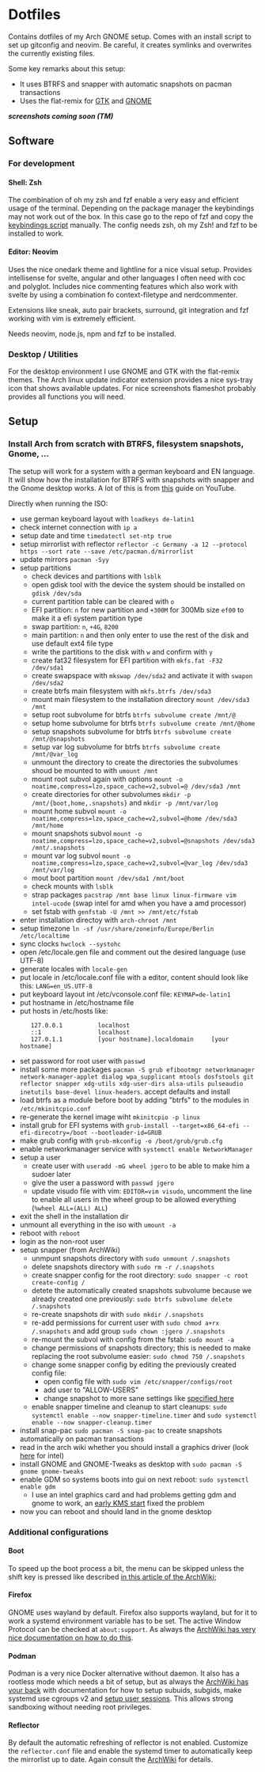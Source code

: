 # Dotfiles

Contains dotfiles of my Arch GNOME setup. Comes with an install script to set up gitconfig and neovim. Be careful, it creates symlinks and overwrites the currently existing files.

Some key remarks about this setup:
- It uses BTRFS and snapper with automatic snapshots on pacman transactions
- Uses the flat-remix for [GTK](https://github.com/daniruiz/Flat-Remix-GTK) and [GNOME](https://github.com/daniruiz/flat-remix-gnome)

___screenshots coming soon (TM)___

## Software

### For development

#### Shell: Zsh

The combination of oh my zsh and fzf enable a very easy and efficient usage of the terminal. Depending on the package manager the keybindings may not work out of the box. In this case go to the repo of fzf and copy the [keybindings script](https://github.com/junegunn/fzf/blob/master/shell/key-bindings.zsh) manually. The config needs zsh, oh my Zsh! and fzf to be installed to work.

#### Editor: Neovim

Uses the nice onedark theme and lightline for a nice visual setup. Provides intellisense for svelte, angular and other languages I often need with coc and polyglot. Includes nice commenting features which also work with svelte by using a combination fo context-filetype and nerdcommenter.

Extensions like sneak, auto pair brackets, surround, git integration and fzf working with vim is extremely efficient.

Needs neovim, node.js, npm and fzf to be installed.

### Desktop / Utilities

For the desktop environment I use GNOME and GTK with the flat-remix themes. The Arch linux update indicator extension provides a nice sys-tray icon that shows available updates. For nice screenshots flameshot probably provides all functions you will need.

## Setup

### Install Arch from scratch with BTRFS, filesystem snapshots, Gnome, ...

The setup will work for a system with a german keyboard and EN language. It will show how the installation for BTRFS with snapshots with snapper and the Gnome desktop works. A lot of this is from [this](https://youtu.be/Xynotc9BKe8) guide on YouTube.

Directly when running the ISO:

- use german keyboard layout with `loadkeys de-latin1`
- check internet connection with `ip a`
- setup date and time `timedatectl set-ntp true`
- setup mirrorlist with reflector `reflector -c Germany -a 12 --protocol https --sort rate --save /etc/pacman.d/mirrorlist`
- update mirrors `pacman -Syy`
- setup partitions
    - check devices and partitions with `lsblk`
    - open gdisk tool with the device the system should be installed on `gdisk /dev/sda`
    - current partition table can be cleared with `o`
    - EFI partition: `n` for new partition and `+300M` for 300Mb size `ef00` to make it a efi system partition type
    - swap partition: `n`, `+4G`, `8200`
    - main partition: `n` and then only enter to use the rest of the disk and use default ext4 file type
    - write the partitions to the disk with `w` and confirm with `y`
    - create fat32 filesystem for EFI partition with `mkfs.fat -F32 /dev/sda1`
    - create swapspace with `mkswap /dev/sda2` and activate it with `swapon /dev/sda2`
    - create btrfs main filesystem with `mkfs.btrfs /dev/sda3`
    - mount main filesystem to the installation directory `mount /dev/sda3 /mnt`
    - setup root subvolume for btrfs `btrfs subvolume create /mnt/@`
    - setup home subvolume for btrfs `btrfs subvolume create /mnt/@home`
    - setup snapshots subvolume for btrfs `btrfs subvolume create /mnt/@snapshots`
    - setup var log subvolume for btrfs `btrfs subvolume create /mnt/@var_log`
    - unmount the directory to create the directories the subvolumes shoud be mounted to with `umount /mnt`
    - mount root subvol again with options `mount -o noatime,compress=lzo,space_cache=v2,subvol=@ /dev/sda3 /mnt`
    - create directories for other subvolumes `mkdir -p /mnt/{boot,home,.snapshots}` and `mkdir -p /mnt/var/log`
    - mount home subvol `mount -o noatime,compress=lzo,space_cache=v2,subvol=@home /dev/sda3 /mnt/home`
    - mount snapshots subvol `mount -o noatime,compress=lzo,space_cache=v2,subvol=@snapshots /dev/sda3 /mnt/.snapshots`
    - mount var log subvol `mount -o noatime,compress=lzo,space_cache=v2,subvol=@var_log /dev/sda3 /mnt/var/log`
    - mout boot partition `mount /dev/sda1 /mnt/boot`
    - check mounts with `lsblk`
    - strap packages `pacstrap /mnt base linux linux-firmware vim intel-ucode` (swap intel for amd when you have a amd processor)
    - set fstab with `genfstab -U /mnt >> /mnt/etc/fstab`
- enter installation directoy with `arch-chroot /mnt`
- setup timezone `ln -sf /usr/share/zoneinfo/Europe/Berlin /etc/localtime`
- sync clocks `hwclock --systohc`
- open /etc/locale.gen file and comment out the desired language (use UTF-8)
- generate locales with `locale-gen`
- put locale in /etc/locale.conf file with a editor, content should look like this: `LANG=en_US.UTF-8`
- put keyboard layout int /etc/vconsole.conf file: `KEYMAP=de-latin1`
- put hostname in /etc/hostname file
- put hosts in /etc/hosts like:
    ```
       127.0.0.1          localhost
       ::1                localhost
       127.0.1.1          [your hostname].localdomain     [your hostname]
    ```
- set password for root user with `passwd`
- install some more packages `pacman -S grub efibootmgr networkmanager network-manager-applet dialog wpa_supplicant mtools dosfstools git reflector snapper xdg-utils xdg-user-dirs alsa-utils pulseaudio inetutils base-devel linux-headers`. accept defaults and install
- load btrfs as a module before boot by adding "btrfs" to the modules in `/etc/mkinitcpio.conf`
- re-generate the kernel image wiht `mkinitcpio -p linux`
- install grub for EFI systems with `grub-install --target=x86_64-efi --efi-direcotry=/boot --bootloader-id=GRUB`
- make grub config with `grub-mkconfig -o /boot/grub/grub.cfg`
- enable networkmanager service with `systemctl enable NetworkManager`
- setup a user
  - create user with `useradd -mG wheel jgero` to be able to make him a sudoer later
  - give the user a password with `passwd jgero`
  - update visudo file with vim: `EDITOR=vim visudo`, uncomment the line to enable all users in the wheel group to be allowed everything (`%wheel ALL=(ALL) ALL`)
- exit the shell in the installation dir
- unmount all everything in the iso with `umount -a`
- reboot with `reboot`
- login as the non-root user
- setup snapper (from ArchWiki)
  - unmpunt snapshots directory with `sudo unmount /.snapshots`
  - delete snapshots directory with `sudo rm -r /.snapshots`
  - create snapper config for the root directory: `sudo snapper -c root create-config /`
  - detete the automatically created snapshots subvolume because we already created one previously: `sudo btrfs subvolume delete /.snapshots`
  - re-create snapshots dir with `sudo mkdir /.snapshots`
  - re-add permissions for current user with `sudo chmod a+rx /.snapshots` and add group `sudo chown :jgero /.snapshots`
  - re-mount the subvol with config from the fstab: `sudo mount -a`
  - change permissions of snapshots directory; this is needed to make replacing the root subvolume easier: `sudo chmod 750 /.snapshots`
  - change some snapper config by editing the previously created config file:
    - open config file with `sudo vim /etc/snapper/configs/root`
    - add user to "ALLOW-USERS"
    - change snapshot to more sane settings like [specified here](https://wiki.archlinux.org/index.php/Snapper#Set_snapshot_limits)
  - enable snapper timeline and cleanup to start cleanups: `sudo systemctl enable --now snapper-timeline.timer` and `sudo systemctl enable --now snapper-cleanup.timer`
- install snap-pac `sudo pacman -S snap-pac` to create snapshots automatically on pacman transactions
- read in the arch wiki whether you should install a graphics driver (look [here](https://wiki.archlinux.org/index.php/Intel_graphics) for intel)
- install GNOME and GNOME-Tweaks as desktop with `sudo pacman -S gnome gnome-tweaks`
- enable GDM so systems boots into gui on next reboot: `sudo systemctl enable gdm`
  - I use an intel graphics card and had problems getting gdm and gnome to work, an [early KMS start](https://wiki.archlinux.org/index.php/Kernel_mode_setting#Early_KMS_start) fixed the problem
- now you can reboot and should land in the gnome desktop

### Additional configurations

#### Boot

To speed up the boot process a bit, the menu can be skipped unless the shift key is pressed like described [in this article of the ArchWiki](https://wiki.archlinux.org/index.php/GRUB/Tips_and_tricks#Hide_GRUB_unless_the_Shift_key_is_held_down);

#### Firefox

GNOME uses wayland by default. Firefox also supports wayland, but for it to work a systemd environment variable has to be set. The active Window Protocol can be checked at `about:support`. As always the [ArchWiki has very nice documentation on how to do this](https://wiki.archlinux.org/index.php/Firefox#Wayland).

#### Podman

Podman is a very nice Docker alternative without daemon. It also has a rootless mode which needs a bit of setup, but as always the [ArchWiki has your back](https://wiki.archlinux.org/index.php/Podman#Rootless_Podman) with documentation for how to setup subuids, subgids, make systemd use cgroups v2 and [setup user sessions](https://wiki.archlinux.org/index.php/Systemd/User#Basic_setup). This allows strong sandboxing without needing root privileges.

#### Reflector

By default the automatic refreshing of reflector is not enabled. Customize the `reflector.conf` file and enable the systemd timer to automatically keep the mirrorlist up to date. Again consult the [ArchWiki](https://wiki.archlinux.org/index.php/Reflector) for details.


